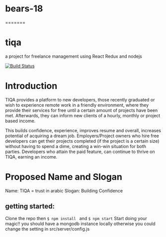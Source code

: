 # bears-18
=======

# tiqa
 a project for freelance management using React Redux  and nodejs

[![Build Status](https://travis-ci.org/chingu-voyage3/bears-18.svg?branch=master )](https://travis-ci.org/chingu-voyage3/bears-18)
# Introduction
TIQA provides a platform to new developers, those recently graduated or wish to experience remote work in a friendly environment, where they provide their services for free until a certain amount of projects have been met. Afterwards, they can inform new clients of a hourly, monthly or project based income. 

This builds confidence, experience, improves resume and overall, increases potential of acquiring a dream job. Employers/Project owners who hire free developers can get their projects completed (if the project is a certain size) without having to spend a dime, creating a win-win situation for both parties. Developers who attain the paid feature, can continue to thrive on TIQA, earning an income.


# Proposed Name and Slogan
Name: TIQA = trust in arabic
Slogan: Building Confidence

## getting started:
Clone the repo then 
```$ npm install ``` and  ```$ npm start``` 
Start doing your magic!!
you should have a mongodb instance locally otherwise you could change
the setting in src/server/config.js
